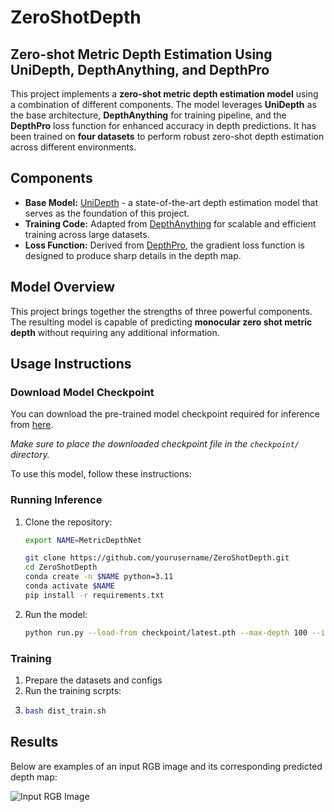 # **ZeroShotDepth**

## **Zero-shot Metric Depth Estimation Using UniDepth, DepthAnything, and DepthPro**

This project implements a **zero-shot metric depth estimation model** using a combination of different components. The model leverages **UniDepth** as the base architecture, **DepthAnything** for training pipeline, and the **DepthPro** loss function for enhanced accuracy in depth predictions. It has been trained on **four datasets** to perform robust zero-shot depth estimation across different environments.


## **Components**

- **Base Model:** [UniDepth](https://github.com/lpiccinelli-eth/UniDepth) - a state-of-the-art depth estimation model that serves as the foundation of this project.
- **Training Code:** Adapted from [DepthAnything](https://github.com/DepthAnything/Depth-Anything-V2/tree/main/metric_depth) for scalable and efficient training across large datasets.
- **Loss Function:** Derived from [DepthPro](https://github.com/apple/ml-depth-pro), the gradient loss function is designed to produce sharp details in the depth map.


## **Model Overview**

This project brings together the strengths of three powerful components.
The resulting model is capable of predicting **monocular zero shot metric depth** without requiring any additional information.




## **Usage Instructions**

### **Download Model Checkpoint**

You can download the pre-trained model checkpoint required for inference from [here](https://www.dropbox.com/scl/fi/aw2598t53kwone9au6c7r/latest.pth?rlkey=rzig6c7c4gcay1ve4g1v3ypxr&st=7myvphu6&dl=0).

*Make sure to place the downloaded checkpoint file in the `checkpoint/` directory.*


To use this model, follow these instructions:

### **Running Inference**

1. Clone the repository:

   ```bash
   export NAME=MetricDepthNet
   
   git clone https://github.com/yourusername/ZeroShotDepth.git
   cd ZeroShotDepth
   conda create -n $NAME python=3.11
   conda activate $NAME
   pip install -r requirements.txt
   ```
2. Run the model:

   ```bash
   python run.py --load-from checkpoint/latest.pth --max-depth 100 --img-path vis_depth/frame_02.jpg 
   ```



### **Training**

1. Prepare the datasets and configs
2. Run the training scrpts:
3. 
   ```bash
   bash dist_train.sh 
   ```


## **Results**

Below are examples of an input RGB image and its corresponding predicted depth map:

![Input RGB Image](rgb_depth_comparison.png)









   
